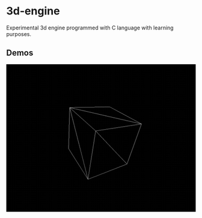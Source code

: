 # 3d-engine

Experimental 3d engine programmed with C language with learning purposes.

## Demos

<img src="/docs/demo_01.gif"/>
